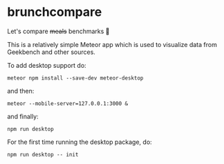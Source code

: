 # brunchcompare

Let's compare ~~meals~~ benchmarks 🍜

This is a relatively simple Meteor app which is used to visualize data from Geekbench and other sources.

To add desktop support do:

`meteor npm install --save-dev meteor-desktop`

and then:

`meteor --mobile-server=127.0.0.1:3000 &`

and finally:

`npm run desktop`

For the first time running the desktop package, do:

`npm run desktop -- init`

